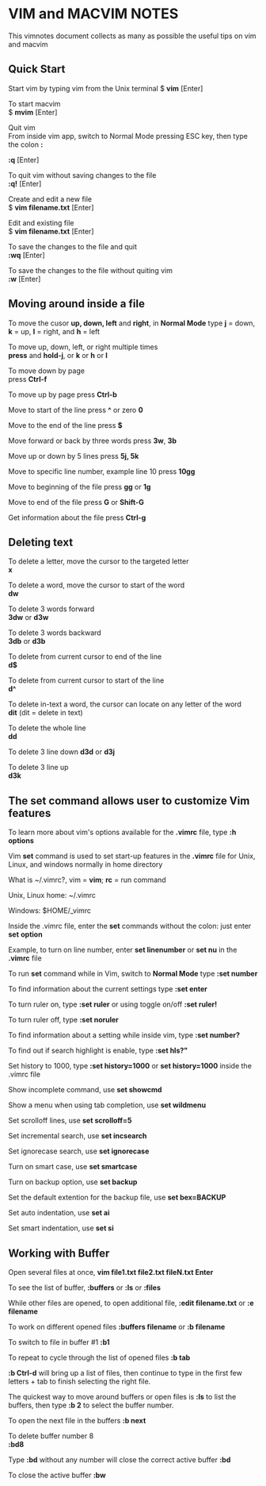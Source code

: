 # VIM and MACVIM NOTES 

This vimnotes document collects as many as possible the useful tips on vim and macvim

## Quick Start  

Start vim by typing vim from the Unix terminal
$ **vim** [Enter]

To start macvim  
$ **mvim** [Enter]  

Quit vim  
From inside vim app, switch to Normal Mode pressing ESC key, then type the colon **:**   

**:q** [Enter]  
  
To quit vim without saving changes to the file  
**:q!** [Enter]  

Create and edit a new file  
$ **vim filename.txt** [Enter]    

Edit and existing file  
$ **vim filename.txt** [Enter]  

To save the changes to the file and quit  
**:wq** [Enter]    

To save the changes to the file without quiting vim  
**:w** [Enter] 

## Moving around inside a file  

To move the cusor **up, down, left** and **right**, in **Normal Mode** type 
**j** = down,  **k** = up, **l** = right, and **h** = left 

To move up, down, left, or right multiple times  
**press** and **hold-j**, or **k** or **h** or **l**  

To move down by page  
press **Ctrl-f** 

To move up by page 
press **Ctrl-b** 

Move to start of the line 
press **^** or zero **0**  

Move to the end of the line 
press **$**  

Move forward or back by three words 
press **3w**, **3b**    

Move up or down by 5 lines 
press **5j, 5k**  

Move to specific line number, example line 10 
press **10gg** 

Move to beginning of the file 
press **gg** or **1g**  

Move to end of the file 
press **G** or **Shift-G**  

Get information about the file 
press **Ctrl-g**  

## Deleting text  

To delete a letter, move the cursor to the targeted letter   
**x**  

To delete a word, move the cursor to start of the word   
**dw**  

To delete 3 words forward  
**3dw** or **d3w**  

To delete 3 words backward   
**3db** or **d3b**  

To delete from current cursor to end of the line  
**d$**  

To delete from current cursor to start of the line  
**d^**  

To delete in-text a word, the cursor can locate on any letter of the word  
**dit**  (dit = delete in text)  

To delete the whole line  
**dd**  

To delete 3 line down 
**d3d** or **d3j**    

To delete 3 line up  
**d3k**  

## The **set** command allows user to customize Vim features 

To learn more about vim's options available for the **.vimrc** file, 
type **:h options** 

Vim **set** command is used to set start-up features in the **.vimrc** file for Unix, Linux, and windows normally in home directory

What is ~/.vimrc?, vim = **vim**; **rc** = run command 

Unix, Linux home: ~/.vimrc

Windows: $HOME/_vimrc  

Inside the .vimrc file, enter the **set** commands without the colon: just enter **set** **option** 

Example, to turn on line number, enter **set linenumber** or **set nu** in the **.vimrc** file   

To run **set** command while in Vim, switch to **Normal Mode** 
type **:set number**

To find information about the current settings 
type **:set enter**  

To turn ruler on, type **:set ruler** or using toggle on/off **:set ruler!**

To turn ruler off, type **:set noruler**

To find information about a setting while inside vim, type **:set number?** 

To find out if search highlight is enable, type **:set hls?"**  

Set history to 1000, type **:set history=1000** or **set history=1000** inside the .vimrc file  

Show incomplete command, use **set showcmd**  

Show a menu when using tab completion, use **set wildmenu**  

Set scrolloff lines, use **set scrolloff=5**

Set incremental search, use **set incsearch**  

Set ignorecase search, use **set ignorecase** 

Turn on smart case, use **set smartcase**  

Turn on backup option, use **set backup**  

Set the default extention for the backup file, use **set bex=BACKUP**  

Set auto indentation, use **set ai**  

Set smart indentation, use **set si**  

## Working with Buffer 

Open several files at once, 
**vim file1.txt file2.txt fileN.txt Enter**  

To see the list of buffer, 
**:buffers** or **:ls** or **:files**  

While other files are opened, to open additional file, 
**:edit filename.txt** or **:e filename**  

To work on different opened files 
**:buffers filename** or **:b filename**  

To switch to file in buffer #1 
**:b1** 

To repeat to cycle through the list of opened files
**:b tab** 

**:b Ctrl-d** will bring up a list of files, then continue to type in the first few letters + tab to finish selecting the right file.  

The quickest way to move around buffers or open files is **:ls** to list the buffers, then type 
**:b 2** to select the buffer number.  

To open the next file in the buffers
**:b next** 

To delete buffer number 8  
**:bd8** 

Type **:bd** without any number will close the correct active buffer 
**:bd**  

To close the active buffer 
**:bw** 





























